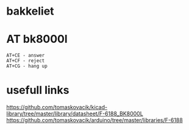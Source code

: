 # bakkeliet



# AT bk8000l
```
AT+CE - answer
AT+CF - reject
AT+CG - hang up
```

# usefull links

https://github.com/tomaskovacik/kicad-library/tree/master/library/datasheet/F-6188_BK8000L
https://github.com/tomaskovacik/arduino/tree/master/libraries/F-6188
